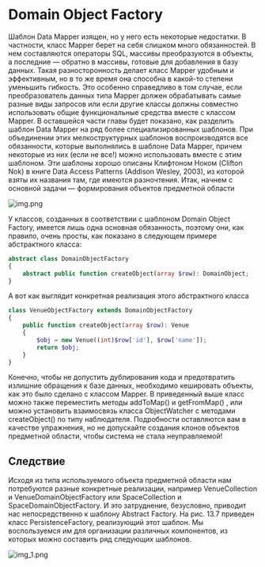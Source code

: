 # Domain Object Factory

Шаблон Data Mapper изящен, но у него есть некоторые недостатки.
В частности, класс Mapper берет на себя слишком много обязанностей.
В нем составляются операторы SQL, массивы преобразуются в объекты,
а последние — обратно в массивы, готовые для добавления в базу данных.
Такая разносторонность делает класс Mapper удобным и эффективным, но
в то же время она способна в какой-то степени уменьшить гибкость. Это
особенно справедливо в том случае, если преобразователь данных типа
Mapper должен обрабатывать самые разные виды запросов или если другие классы должны совместно использовать общие функциональные средства вместе с классом Mapper.
В оставшейся части главы будет показано, как разделить шаблон Data
Mapper на ряд более специализированных шаблонов. При объединении
этих мелкоструктурных шаблонов воспроизводятся все обязанности,
которые выполнялись в шаблоне Data Mapper, причем некоторые из них
(если не все!) можно использовать вместе с этим шаблоном. Эти шаблоны хорошо описаны Клифтоном Ноком (Clifton Nok) в книге Data Access
Patterns (Addison Wesley, 2003), из которой взяты их названия там,
где имеются разночтения. Итак, начнем с основной задачи — формирования 
объектов предметной области

![img.png](img.png)

У классов, созданных в соответствии с шаблоном Domain Object Factory,
имеется лишь одна основная обязанность, поэтому они, как правило, очень
просты, как показано в следующем примере абстрактного класса:

```php
abstract class DomainObjectFactory
{
    abstract public function createObject(array $row): DomainObject;
}
```
А вот как выглядит конкретная реализация этого абстрактного класса
```php
class VenueObjectFactory extends DomainObjectFactory
{
    public function createObject(array $row): Venue
    {
        $obj = new Venue((int)$row['id'], $row['name']);
        return $obj;
    }
}
```

Конечно, чтобы не допустить дублирования кода и предотвратить излишние 
обращения к базе данных, необходимо кешировать объекты, как
это было сделано с классом Mapper. В приведенный выше класс можно также
переместить методы addToMap() и getFromMap() ,
или можно установить взаимосвязь класса ObjectWatcher с методами createObject() 
по типу наблюдателя. Подробности оставляются вам в качестве упражнения,
но не допускайте создания клонов объектов предметной области, чтобы
система не стала неуправляемой!

## Следствие
Исходя из типа используемого объекта предметной области нам потребуются разные конкретные
реализации, например VenueCollection и VenueDomainObjectFactory
или SpaceCollection и SpaceDomainObjectFactory. И это затруднение, безусловно, приводит нас непосредственно к шаблону Abstract Factory.
На рис. 13.7 приведен класс PersistenceFactory, реализующий этот шаблон. Мы воспользуемся им для организации различных компонентов, из
которых можно составить ряд следующих шаблонов.

![img_1.png](img_1.png)
